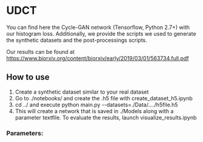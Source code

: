 # UDCT
You can find here the Cycle-GAN network (Tensorflow, Python 2.7+) with our histogram loss. Additionally, we provide the scripts we used to generate the synthetic datasets and the post-processings scripts. 

Our results can be found at https://www.biorxiv.org/content/biorxiv/early/2019/03/01/563734.full.pdf

## How to use
1. Create a synthetic dataset similar to your real dataset
2. Go to ./notebooks/ and create the .h5 file with create_dataset_h5.ipynb
3. cd ../ and execute python main.py --datasets=./Data/..../h5file.h5
4. This will create a network that is saved in ./Models along with a parameter textfile. To evaluate the results, launch visualize_results.ipynb
### Parameters:
